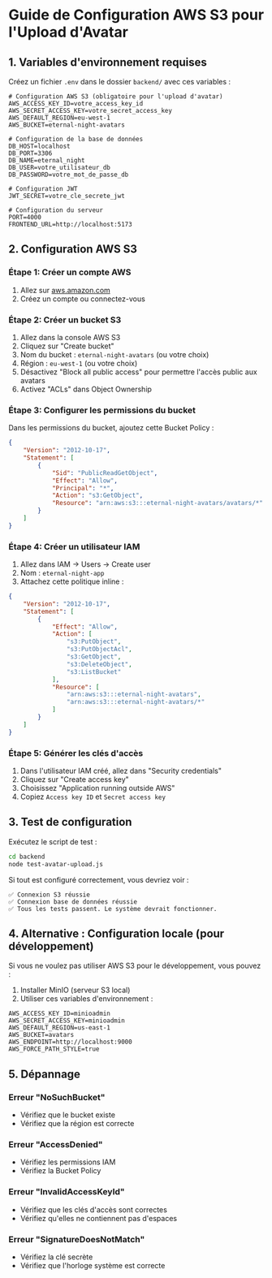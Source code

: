 # Guide de Configuration AWS S3 pour l'Upload d'Avatar

## 1. Variables d'environnement requises

Créez un fichier `.env` dans le dossier `backend/` avec ces variables :

```env
# Configuration AWS S3 (obligatoire pour l'upload d'avatar)
AWS_ACCESS_KEY_ID=votre_access_key_id
AWS_SECRET_ACCESS_KEY=votre_secret_access_key
AWS_DEFAULT_REGION=eu-west-1
AWS_BUCKET=eternal-night-avatars

# Configuration de la base de données
DB_HOST=localhost
DB_PORT=3306
DB_NAME=eternal_night
DB_USER=votre_utilisateur_db
DB_PASSWORD=votre_mot_de_passe_db

# Configuration JWT
JWT_SECRET=votre_cle_secrete_jwt

# Configuration du serveur
PORT=4000
FRONTEND_URL=http://localhost:5173
```

## 2. Configuration AWS S3

### Étape 1: Créer un compte AWS
1. Allez sur [aws.amazon.com](https://aws.amazon.com)
2. Créez un compte ou connectez-vous

### Étape 2: Créer un bucket S3
1. Allez dans la console AWS S3
2. Cliquez sur "Create bucket"
3. Nom du bucket : `eternal-night-avatars` (ou votre choix)
4. Région : `eu-west-1` (ou votre choix)
5. Désactivez "Block all public access" pour permettre l'accès public aux avatars
6. Activez "ACLs" dans Object Ownership

### Étape 3: Configurer les permissions du bucket
Dans les permissions du bucket, ajoutez cette Bucket Policy :

```json
{
    "Version": "2012-10-17",
    "Statement": [
        {
            "Sid": "PublicReadGetObject",
            "Effect": "Allow",
            "Principal": "*",
            "Action": "s3:GetObject",
            "Resource": "arn:aws:s3:::eternal-night-avatars/avatars/*"
        }
    ]
}
```

### Étape 4: Créer un utilisateur IAM
1. Allez dans IAM -> Users -> Create user
2. Nom : `eternal-night-app`
3. Attachez cette politique inline :

```json
{
    "Version": "2012-10-17",
    "Statement": [
        {
            "Effect": "Allow",
            "Action": [
                "s3:PutObject",
                "s3:PutObjectAcl",
                "s3:GetObject",
                "s3:DeleteObject",
                "s3:ListBucket"
            ],
            "Resource": [
                "arn:aws:s3:::eternal-night-avatars",
                "arn:aws:s3:::eternal-night-avatars/*"
            ]
        }
    ]
}
```

### Étape 5: Générer les clés d'accès
1. Dans l'utilisateur IAM créé, allez dans "Security credentials"
2. Cliquez sur "Create access key"
3. Choisissez "Application running outside AWS"
4. Copiez `Access key ID` et `Secret access key`

## 3. Test de configuration

Exécutez le script de test :

```bash
cd backend
node test-avatar-upload.js
```

Si tout est configuré correctement, vous devriez voir :
```
✅ Connexion S3 réussie
✅ Connexion base de données réussie
✅ Tous les tests passent. Le système devrait fonctionner.
```

## 4. Alternative : Configuration locale (pour développement)

Si vous ne voulez pas utiliser AWS S3 pour le développement, vous pouvez :

1. Installer MinIO (serveur S3 local)
2. Utiliser ces variables d'environnement :

```env
AWS_ACCESS_KEY_ID=minioadmin
AWS_SECRET_ACCESS_KEY=minioadmin
AWS_DEFAULT_REGION=us-east-1
AWS_BUCKET=avatars
AWS_ENDPOINT=http://localhost:9000
AWS_FORCE_PATH_STYLE=true
```

## 5. Dépannage

### Erreur "NoSuchBucket"
- Vérifiez que le bucket existe
- Vérifiez que la région est correcte

### Erreur "AccessDenied"
- Vérifiez les permissions IAM
- Vérifiez la Bucket Policy

### Erreur "InvalidAccessKeyId"
- Vérifiez que les clés d'accès sont correctes
- Vérifiez qu'elles ne contiennent pas d'espaces

### Erreur "SignatureDoesNotMatch"
- Vérifiez la clé secrète
- Vérifiez que l'horloge système est correcte 
